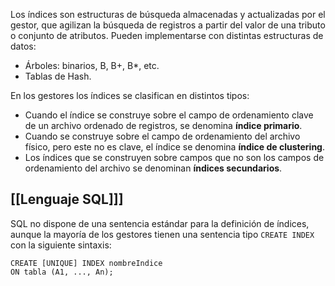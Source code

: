 Los índices son estructuras de búsqueda almacenadas y actualizadas por el gestor, que agilizan la búsqueda de registros a partir del valor de una tributo o conjunto de atributos. Pueden implementarse con distintas estructuras de datos:

- Árboles: binarios, B, B+, B*, etc.
- Tablas de Hash.

En los gestores los índices se clasifican en distintos tipos:

- Cuando el índice se construye sobre el campo de ordenamiento clave de un archivo ordenado de registros, se denomina **índice primario**.
- Cuando se construye sobre el campo de ordenamiento del archivo físico, pero este no es clave, el índice se denomina **índice de clustering**.
- Los índices que se construyen sobre campos que no son los campos de ordenamiento del archivo se denominan **índices secundarios**.

## [[Lenguaje SQL]]]

SQL no dispone de una sentencia estándar para la definición de índices, aunque la mayoría de los gestores tienen una sentencia tipo `CREATE INDEX` con la siguiente sintaxis:

```PostgreSQL
CREATE [UNIQUE] INDEX nombreIndice
ON tabla (A1, ..., An);
```
